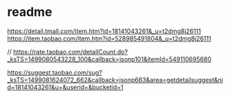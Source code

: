 # readme

https://detail.tmall.com/item.htm?id=18141043261&_u=t2dmg8j26111
https://item.taobao.com/item.htm?id=528985491804&_u=t2dmg8j26111

// 
https://rate.taobao.com/detailCount.do?_ksTS=1499080543228_100&callback=jsonp101&itemId=549110695680 
 


https://suggest.taobao.com/sug?_ksTS=1499081624072_662&callback=jsonp663&area=getdetailsuggest&nid=18141043261&u=&userid=&bucketid=1
